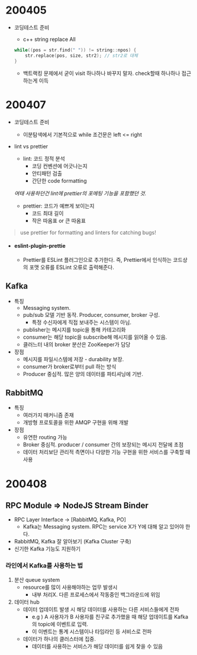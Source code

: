 # 200405

* 코딩테스트 준비

  * c++ string replace All

  ```c++
  while((pos = str.find(" ")) != string::npos) {
      str.replace(pos, size, str2); // str2로 대체
  }
  ```
  * 백트랙킹 문제에서 굳이 visit 하나하나 바꾸지 말자. check할때 하나하나 접근하는게 이득



# 200407

* 코딩테스트 준비
  * 이분탐색에서 기본적으로 while 조건문은 left <= right 



* lint vs prettier

  * lint: 코드 정적 분석
    * 코딩 컨벤션에 어긋나는지
    * 안티패턴 검출
    * 간단한 code formatting

  *여태 사용하던건 lint에 prettier의 포메팅 기능을 포함했던 것.* 

  * prettier: 코드가 예쁘게 보이는지
    * 코드 최대 길이
    * 작은 따옴표 or 큰 따옴표

> use prettier for formatting and linters for catching bugs!

* #### eslint-plugin-prettie

  * Prettier를 ESLint 플러그인으로 추가한다. 즉, Prettier에서 인식하는 코드상의 포맷 오류를 ESLint 오류로 출력해준다.



## Kafka

* 특징
  * Messaging system.
  * pub/sub 모델 기반 동작. Producer, consumer, broker 구성.
    * 특정 수신자에게 직접 보내주는 시스템이 아님.
  * publisher는 메시지를 topic을 통해 카테고리화
  * consumer는 해당 topic을 subscribe해 메시지를 읽어올 수 있음.
  * 클러느터 내의 broker 분산은 ZooKeeper가 담당
* 장점
  * 메시지를 파일시스템에 저장 - durability 보장.
  * consumer가 broker로부터 pull 하는 방식
  * Producer 중심적. 많은 양의 데이터를 파티셔닝에 기반.



## RabbitMQ

* 특징
  * 여러가지 매커니즘 존재
  * 개방형 프로토콜을 위한 AMQP 구현을 위해 개발
* 장점
  * 유연한 routing 가능
  * Broker 중심적. producer / consumer 간의 보장되는 메시지 전달에 초점
  * 데이터 처리보단 관리적 측면이나 다양한 기능 구현을 위한 서비스를 구축할 때 사용

# 200408

## RPC Module => NodeJS Stream Binder

- RPC Layer Interface -> [RabbitMQ, Kafka, PO]
  - Kafka는 Messaging system. RPC는 service X가 Y에 대해 알고 있어야 한다.
- RabbitMQ, Kafka 잘 알아보기 (Kafka Cluster 구축)
- 신기한 Kafka 기능도 지원하기



### 라인에서 Kafka를 사용하는 법

1. 분산 queue system
   * resource를 많이 사용해야하는 업무 발생시
     * 내부 처리X. 다른 프로세스에서 작동중인 백그라운드에 위임
2. 데이터 hub
   * 데이터 업데이트 발생 시 해당 데이터를 사용하는 다른 서비스들에게 전파
     * e.g ) A 사용자가 B 사용자를 친구로 추가했을 때 해당 업데이트를 Kafka의 topic에 이벤트로 입력.
     * 이 이벤트는 통계 시스템이나 타임라인 등 서비스로 전파
   * 데이터가 하나의 클러스터에 집중.
     * 데이터를 사용하는 서비스가 해당 데이터를 쉽게 찾을 수 있음



